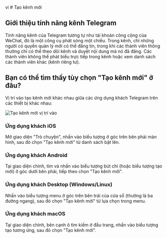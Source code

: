 vi
          # Tạo kênh mới

## Giới thiệu tính năng kênh Telegram

Tính năng kênh của Telegram tương tự như tài khoản công cộng của WeChat, đó là một công cụ phát sóng một chiều. Trong kênh, chỉ những người có quyền quản lý mới có thể đăng tin, trong khi các thành viên thông thường chỉ có thể theo dõi kênh và duyệt nội dung mà nó đã đăng. Các thành viên không thể phát biểu trực tiếp trong kênh hoặc xem danh sách các thành viên khác (kênh riêng tư).

## Bạn có thể tìm thấy tùy chọn "Tạo kênh mới" ở đâu?

Vị trí vào tạo kênh mới khác nhau giữa các ứng dụng khách Telegram trên các thiết bị khác nhau:

![Tạo kênh mới vị trí vào](/markdown/img-1.jpeg)

### Ứng dụng khách iOS
Mở giao diện "Trò chuyện", nhấn vào biểu tượng ở góc trên bên phải màn hình, sau đó chọn "Tạo kênh mới" từ danh sách bật lên.

### Ứng dụng khách Android
Tại giao diện chính, tìm và nhấn vào biểu tượng bút chì (hoặc biểu tượng tạo mới) ở góc dưới bên phải, tiếp theo chọn "Tạo kênh mới".

### Ứng dụng khách Desktop (Windows/Linux)
Nhấn vào biểu tượng menu ở góc trên bên trái của cửa sổ (thường là ba đường ngang), sau đó chọn "Tạo kênh mới" từ lựa chọn trong menu.

### Ứng dụng khách macOS
Tại giao diện chính, bên cạnh ô tìm kiếm ở đầu trang, nhấn vào biểu tượng tạo tương ứng, sau đó chọn "Tạo kênh mới".